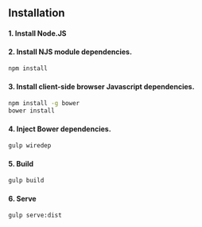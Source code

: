 ## Installation

#### 1. Install Node.JS
#### 2. Install NJS module dependencies.
```bash
npm install
```
#### 3. Install client-side browser Javascript dependencies.
```bash
npm install -g bower
bower install
```
#### 4. Inject Bower dependencies.
```bash
gulp wiredep
```
#### 5. Build
```bash
gulp build
```
#### 6. Serve
```bash
gulp serve:dist
```
